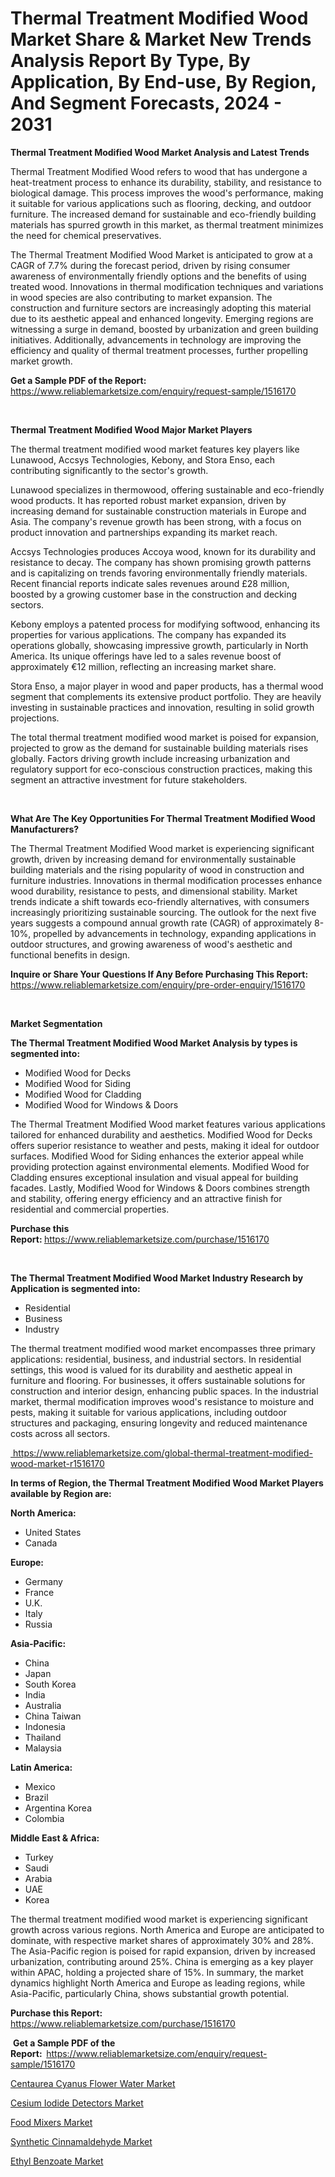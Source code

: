 <p><h1>Thermal Treatment Modified Wood Market Share & Market New Trends Analysis Report By Type, By Application, By End-use, By Region, And Segment Forecasts, 2024 - 2031</h1></p><p><strong>Thermal Treatment Modified Wood Market Analysis and Latest Trends</strong></p>
<p><p>Thermal Treatment Modified Wood refers to wood that has undergone a heat-treatment process to enhance its durability, stability, and resistance to biological damage. This process improves the wood's performance, making it suitable for various applications such as flooring, decking, and outdoor furniture. The increased demand for sustainable and eco-friendly building materials has spurred growth in this market, as thermal treatment minimizes the need for chemical preservatives.</p><p>The Thermal Treatment Modified Wood Market is anticipated to grow at a CAGR of 7.7% during the forecast period, driven by rising consumer awareness of environmentally friendly options and the benefits of using treated wood. Innovations in thermal modification techniques and variations in wood species are also contributing to market expansion. The construction and furniture sectors are increasingly adopting this material due to its aesthetic appeal and enhanced longevity. Emerging regions are witnessing a surge in demand, boosted by urbanization and green building initiatives. Additionally, advancements in technology are improving the efficiency and quality of thermal treatment processes, further propelling market growth.</p></p>
<p><strong>Get a Sample PDF of the Report:&nbsp;</strong> <a href="https://www.reliablemarketsize.com/enquiry/request-sample/1516170?utm_campaign=1779&utm_medium=2&utm_source=Github&utm_content=ia&utm_term=27102024&utm_id=thermal-treatment-modified-wood">https://www.reliablemarketsize.com/enquiry/request-sample/1516170</a></p>
<p>&nbsp;</p>
<p><strong>Thermal Treatment Modified Wood Major Market Players</strong></p>
<p><p>The thermal treatment modified wood market features key players like Lunawood, Accsys Technologies, Kebony, and Stora Enso, each contributing significantly to the sector's growth. </p><p>Lunawood specializes in thermowood, offering sustainable and eco-friendly wood products. It has reported robust market expansion, driven by increasing demand for sustainable construction materials in Europe and Asia. The company's revenue growth has been strong, with a focus on product innovation and partnerships expanding its market reach.</p><p>Accsys Technologies produces Accoya wood, known for its durability and resistance to decay. The company has shown promising growth patterns and is capitalizing on trends favoring environmentally friendly materials. Recent financial reports indicate sales revenues around £28 million, boosted by a growing customer base in the construction and decking sectors.</p><p>Kebony employs a patented process for modifying softwood, enhancing its properties for various applications. The company has expanded its operations globally, showcasing impressive growth, particularly in North America. Its unique offerings have led to a sales revenue boost of approximately €12 million, reflecting an increasing market share.</p><p>Stora Enso, a major player in wood and paper products, has a thermal wood segment that complements its extensive product portfolio. They are heavily investing in sustainable practices and innovation, resulting in solid growth projections.</p><p>The total thermal treatment modified wood market is poised for expansion, projected to grow as the demand for sustainable building materials rises globally. Factors driving growth include increasing urbanization and regulatory support for eco-conscious construction practices, making this segment an attractive investment for future stakeholders.</p></p>
<p>&nbsp;</p>
<p><strong>What Are The Key Opportunities For Thermal Treatment Modified Wood Manufacturers?</strong></p>
<p><p>The Thermal Treatment Modified Wood market is experiencing significant growth, driven by increasing demand for environmentally sustainable building materials and the rising popularity of wood in construction and furniture industries. Innovations in thermal modification processes enhance wood durability, resistance to pests, and dimensional stability. Market trends indicate a shift towards eco-friendly alternatives, with consumers increasingly prioritizing sustainable sourcing. The outlook for the next five years suggests a compound annual growth rate (CAGR) of approximately 8-10%, propelled by advancements in technology, expanding applications in outdoor structures, and growing awareness of wood's aesthetic and functional benefits in design.</p></p>
<p><strong>Inquire or Share Your Questions If Any Before Purchasing This Report:</strong> <a href="https://www.reliablemarketsize.com/enquiry/pre-order-enquiry/1516170?utm_campaign=1779&utm_medium=2&utm_source=Github&utm_content=ia&utm_term=27102024&utm_id=thermal-treatment-modified-wood">https://www.reliablemarketsize.com/enquiry/pre-order-enquiry/1516170</a></p>
<p>&nbsp;</p>
<p><strong>Market Segmentation</strong></p>
<p><strong>The Thermal Treatment Modified Wood Market Analysis by types is segmented into:</strong></p>
<p><ul><li>Modified Wood for Decks</li><li>Modified Wood for Siding</li><li>Modified Wood for Cladding</li><li>Modified Wood for Windows & Doors</li></ul></p>
<p><p>The Thermal Treatment Modified Wood market features various applications tailored for enhanced durability and aesthetics. Modified Wood for Decks offers superior resistance to weather and pests, making it ideal for outdoor surfaces. Modified Wood for Siding enhances the exterior appeal while providing protection against environmental elements. Modified Wood for Cladding ensures exceptional insulation and visual appeal for building facades. Lastly, Modified Wood for Windows & Doors combines strength and stability, offering energy efficiency and an attractive finish for residential and commercial properties.</p></p>
<p><strong>Purchase this Report:&nbsp;</strong><a href="https://www.reliablemarketsize.com/purchase/1516170?utm_campaign=1779&utm_medium=2&utm_source=Github&utm_content=ia&utm_term=27102024&utm_id=thermal-treatment-modified-wood">https://www.reliablemarketsize.com/purchase/1516170</a></p>
<p>&nbsp;</p>
<p><strong>The Thermal Treatment Modified Wood Market Industry Research by Application is segmented into:</strong></p>
<p><ul><li>Residential</li><li>Business</li><li>Industry</li></ul></p>
<p><p>The thermal treatment modified wood market encompasses three primary applications: residential, business, and industrial sectors. In residential settings, this wood is valued for its durability and aesthetic appeal in furniture and flooring. For businesses, it offers sustainable solutions for construction and interior design, enhancing public spaces. In the industrial market, thermal modification improves wood's resistance to moisture and pests, making it suitable for various applications, including outdoor structures and packaging, ensuring longevity and reduced maintenance costs across all sectors.</p></p>
<p><a href="https://www.reliablemarketsize.com/global-thermal-treatment-modified-wood-market-r1516170?utm_campaign=1779&utm_medium=2&utm_source=Github&utm_content=ia&utm_term=27102024&utm_id=thermal-treatment-modified-wood">&nbsp;https://www.reliablemarketsize.com/global-thermal-treatment-modified-wood-market-r1516170</a></p>
<p><strong>In terms of Region, the Thermal Treatment Modified Wood Market Players available by Region are:</strong></p>
<p>
    <p> <strong> North America: </strong>
        <ul>
            <li>United States</li>
            <li>Canada</li>
        </ul>
        </p> 
    <p> <strong> Europe: </strong>
        <ul>
            <li>Germany</li>
            <li>France</li>
            <li>U.K.</li>
            <li>Italy</li>
            <li>Russia</li>
        </ul>
        </p> 
    <p> <strong> Asia-Pacific: </strong>
        <ul>
            <li>China</li>
            <li>Japan</li>
            <li>South Korea</li>
            <li>India</li>
            <li>Australia</li>
            <li>China Taiwan</li>
            <li>Indonesia</li>
            <li>Thailand</li>
            <li>Malaysia</li>
        </ul>
        </p> 
    <p> <strong> Latin America: </strong>
        <ul>
            <li>Mexico</li>
            <li>Brazil</li>
            <li>Argentina Korea</li>
            <li>Colombia</li>
        </ul>
        </p> 
    <p> <strong> Middle East & Africa: </strong>
        <ul>
            <li>Turkey</li>
            <li>Saudi</li>
            <li>Arabia</li>
            <li>UAE</li>
            <li>Korea</li>
        </ul>
    </p>
    </p>
<p><p>The thermal treatment modified wood market is experiencing significant growth across various regions. North America and Europe are anticipated to dominate, with respective market shares of approximately 30% and 28%. The Asia-Pacific region is poised for rapid expansion, driven by increased urbanization, contributing around 25%. China is emerging as a key player within APAC, holding a projected share of 15%. In summary, the market dynamics highlight North America and Europe as leading regions, while Asia-Pacific, particularly China, shows substantial growth potential.</p></p>
<p><strong>Purchase this Report: </strong><a href="https://www.reliablemarketsize.com/purchase/1516170?utm_campaign=1779&utm_medium=2&utm_source=Github&utm_content=ia&utm_term=27102024&utm_id=thermal-treatment-modified-wood">https://www.reliablemarketsize.com/purchase/1516170</a></p>
<p>&nbsp;<strong>Get a Sample PDF of the Report:&nbsp;&nbsp;</strong><a href="https://www.reliablemarketsize.com/enquiry/request-sample/1516170?utm_campaign=1779&utm_medium=2&utm_source=Github&utm_content=ia&utm_term=27102024&utm_id=thermal-treatment-modified-wood">https://www.reliablemarketsize.com/enquiry/request-sample/1516170</a></p>
<p><strong></strong></p>
<p><p><a href="https://www.linkedin.com/pulse/exploring-centaurea-cyanus-flower-water-market-dynamics-gvyte?trk=public_post_embed_feed-article-content&utm_campaign=1779&utm_medium=2&utm_source=Github&utm_content=ia&utm_term=27102024&utm_id=thermal-treatment-modified-wood">Centaurea Cyanus Flower Water Market</a></p><p><a href="https://www.linkedin.com/pulse/cesium-iodide-detectors-market-revolution-size-share-emerging-7zsee?trk=public_post_embed_feed-article-content&utm_campaign=1779&utm_medium=2&utm_source=Github&utm_content=ia&utm_term=27102024&utm_id=thermal-treatment-modified-wood">Cesium Iodide Detectors Market</a></p><p><a href="https://www.linkedin.com/pulse/food-mixers-ecosystem-mapping-innovation-value-chains-jm1se?trk=public_post_embed_feed-article-content&utm_campaign=1779&utm_medium=2&utm_source=Github&utm_content=ia&utm_term=27102024&utm_id=thermal-treatment-modified-wood">Food Mixers Market</a></p><p><a href="https://www.linkedin.com/pulse/global-synthetic-cinnamaldehyde-market-pulse-trends-growth-qbbpc?trk=public_post_embed_feed-article-content&utm_campaign=1779&utm_medium=2&utm_source=Github&utm_content=ia&utm_term=27102024&utm_id=thermal-treatment-modified-wood">Synthetic Cinnamaldehyde Market</a></p><p><a href="https://www.linkedin.com/pulse/disruption-innovation-ethyl-benzoate-industry-market-analysis-jrhic?trk=public_post_embed_feed-article-content&utm_campaign=1779&utm_medium=2&utm_source=Github&utm_content=ia&utm_term=27102024&utm_id=thermal-treatment-modified-wood">Ethyl Benzoate Market</a></p></p>